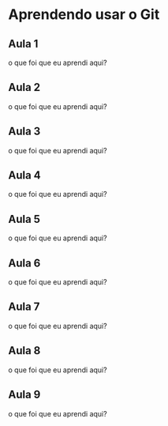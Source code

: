 # Aprendendo usar o Git


## Aula 1

o que foi que eu aprendi aqui?

## Aula 2

o que foi que eu aprendi aqui?


## Aula 3

o que foi que eu aprendi aqui?

## Aula 4

o que foi que eu aprendi aqui?

## Aula 5

o que foi que eu aprendi aqui?

## Aula 6

o que foi que eu aprendi aqui?

## Aula 7

o que foi que eu aprendi aqui?

## Aula 8

o que foi que eu aprendi aqui?

## Aula 9

o que foi que eu aprendi aqui?
